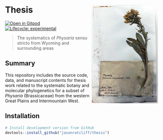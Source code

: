 
<!-- README.md is generated from README.Rmd. Please edit that file -->

# Thesis <img src="man/figures/physaria.jpg" align="right" alt="*Physaria*" width="220" />

<!-- badges: start -->

[![Open in
Gitpod](https://img.shields.io/badge/Gitpod-Open%20in%20Gitpod-brightgreen?logo=gitpod)](https://gitpod.io/#https://github.com/jasonratcliff/thesis)
[![Lifecycle:
experimental](https://img.shields.io/badge/lifecycle-experimental-orange.svg)](https://lifecycle.r-lib.org/articles/stages.html#experimental)
<!-- badges: end -->

> The systematics of *Physaria* sensu stricto from Wyoming and
> surrounding areas

## Summary

This repository includes the source code, data, and manuscript contents
for thesis work related to the systematic botany and molecular
phylogenetics for a subset of *Physaria* (Brassicaceae) from the western
Great Plains and Intermountain West.

## Installation

``` r
# Install development version from GitHub
devtools::install_github("jasonratcliff/thesis")
```

